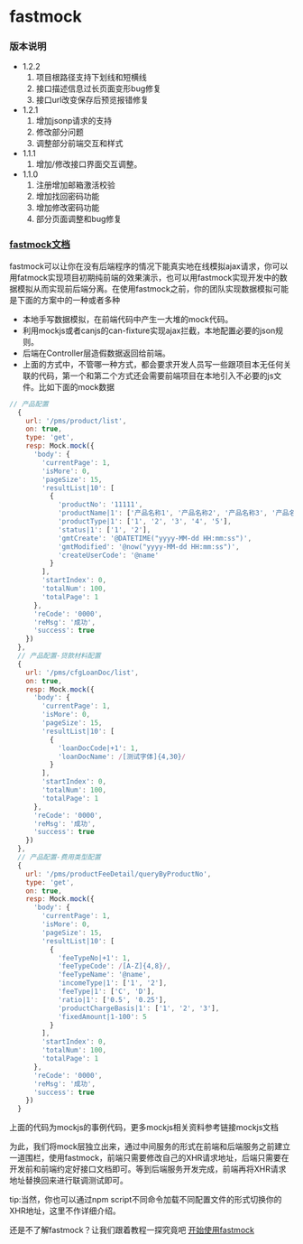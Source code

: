# fastmock
### 版本说明
- 1.2.2
  1. 项目根路径支持下划线和短横线
  2. 接口描述信息过长页面变形bug修复
  3. 接口url改变保存后预览报错修复
- 1.2.1
  1. 增加jsonp请求的支持
  2. 修改部分问题
  3. 调整部分前端交互和样式
- 1.1.1
  1. 增加/修改接口界面交互调整。
- 1.1.0 
  1. 注册增加邮箱激活校验
  2. 增加找回密码功能
  3. 增加修改密码功能
  4. 部分页面调整和bug修复
### [fastmock文档](https://marvengong.gitee.io/fastmock-docs)
fastmock可以让你在没有后端程序的情况下能真实地在线模拟ajax请求，你可以用fatmock实现项目初期纯前端的效果演示，也可以用fastmock实现开发中的数据模拟从而实现前后端分离。在使用fastmock之前，你的团队实现数据模拟可能是下面的方案中的一种或者多种

- 本地手写数据模拟，在前端代码中产生一大堆的mock代码。
- 利用mockjs或者canjs的can-fixture实现ajax拦截，本地配置必要的json规则。
- 后端在Controller层造假数据返回给前端。
- 上面的方式中，不管哪一种方式，都会要求开发人员写一些跟项目本无任何关联的代码，第一个和第二个方式还会需要前端项目在本地引入不必要的js文件。比如下面的mock数据
~~~javascript
// 产品配置
  {
    url: '/pms/product/list',
    on: true,
    type: 'get',
    resp: Mock.mock({
      'body': {
        'currentPage': 1,
        'isMore': 0,
        'pageSize': 15,
        'resultList|10': [
          {
            'productNo': '11111',
            'productName|1': ['产品名称1', '产品名称2', '产品名称3', '产品名称4', '产品名称5'],
            'productType|1': ['1', '2', '3', '4', '5'],
            'status|1': ['1', '2'],
            'gmtCreate': '@DATETIME("yyyy-MM-dd HH:mm:ss")',
            'gmtModified': '@now("yyyy-MM-dd HH:mm:ss")',
            'createUserCode': '@name'
          }
        ],
        'startIndex': 0,
        'totalNum': 100,
        'totalPage': 1
      },
      'reCode': '0000',
      'reMsg': '成功',
      'success': true
    })
  },
  // 产品配置-贷款材料配置
  {
    url: '/pms/cfgLoanDoc/list',
    on: true,
    resp: Mock.mock({
      'body': {
        'currentPage': 1,
        'isMore': 0,
        'pageSize': 15,
        'resultList|10': [
          {
            'loanDocCode|+1': 1,
            'loanDocName': /[测试字体]{4,30}/
          }
        ],
        'startIndex': 0,
        'totalNum': 100,
        'totalPage': 1
      },
      'reCode': '0000',
      'reMsg': '成功',
      'success': true
    })
  },
  // 产品配置-费用类型配置
  {
    url: '/pms/productFeeDetail/queryByProductNo',
    type: 'get',
    on: true,
    resp: Mock.mock({
      'body': {
        'currentPage': 1,
        'isMore': 0,
        'pageSize': 15,
        'resultList|10': [
          {
            'feeTypeNo|+1': 1,
            'feeTypeCode': /[A-Z]{4,8}/,
            'feeTypeName': '@name',
            'incomeType|1': ['1', '2'],
            'feeType|1': ['C', 'D'],
            'ratio|1': ['0.5', '0.25'],
            'productChargeBasis|1': ['1', '2', '3'],
            'fixedAmount|1-100': 5
          }
        ],
        'startIndex': 0,
        'totalNum': 100,
        'totalPage': 1
      },
      'reCode': '0000',
      'reMsg': '成功',
      'success': true
    })
  }
~~~
上面的代码为mockjs的事例代码，更多mockjs相关资料参考链接mockjs文档

为此，我们将mock层独立出来，通过中间服务的形式在前端和后端服务之前建立一道围栏，使用fastmock，前端只需要修改自己的XHR请求地址，后端只需要在开发前和前端约定好接口文档即可。等到后端服务开发完成，前端再将XHR请求地址替换回来进行联调测试即可。

tip:当然，你也可以通过npm script不同命令加载不同配置文件的形式切换你的XHR地址，这里不作详细介绍。

还是不了解fastmock？让我们跟着教程一探究竟吧 [开始使用fastmock](https://marvengong.gitee.io/fastmock-docs)
